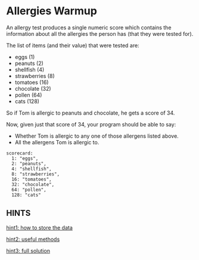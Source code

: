 # Allergies Warmup

An allergy test produces a single numeric score which contains the information about all the allergies the person has (that they were tested for).

The list of items (and their value) that were tested are:

- eggs (1)
- peanuts (2)
- shellfish (4)
- strawberries (8)
- tomatoes (16)
- chocolate (32)
- pollen (64)
- cats (128)

So if Tom is allergic to peanuts and chocolate, he gets a score of 34.

Now, given just that score of 34, your program should be able to say:

- Whether Tom is allergic to any one of those allergens listed above.
- All the allergens Tom is allergic to.

```
scorecard:
  1: "eggs",
  2: "peanuts",
  4: "shellfish",
  8: "strawberries",
  16: "tomatoes",
  32: "chocolate",
  64: "pollen",
  128: "cats"
```

## HINTS

[hint1: how to store the data](https://gist.github.com/gcrk/7704aa0ecbd6b43d9cbc6d5be4b29a82)

[hint2: useful methods](https://gist.github.com/gcrk/95b3e5a9e97a57727a845a61222f5ab0)

[hint3: full solution](https://gist.github.com/gcrk/a451a221ccfb8797ad48fb185cda6ff7)